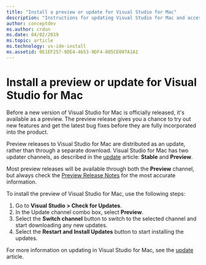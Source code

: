 ```yaml
---
title: "Install a preview or update for Visual Studio for Mac"
description: "Instructions for updating Visual Studio for Mac and accessing preview releases, including the Visual Studio 2019 for Mac previews."
author: conceptdev
ms.author: crdun
ms.date: 04/02/2019
ms.topic: article
ms.technology: vs-ide-install
ms.assetid: 0E1EF257-9DE4-4653-9DF4-805CE007A1A1
---
```

# Install a preview or update for Visual Studio for Mac

Before a new version of Visual Studio for Mac is officially released, it's available as a preview. The preview release gives you a chance to try out new features and get the latest bug fixes before they are fully incorporated into the product.

Preview releases to Visual Studio for Mac are distributed as an update, rather than through a separate download. Visual Studio for Mac has two updater channels, as described in the [update](update.md) article: **Stable** and **Preview**.

Most preview releases will be available through both the **Preview** channel, but always check the [Preview Release Notes](/visualstudio/releasenotes/vs2019-mac-preview-relnotes) for the most accurate information.

To install the preview of Visual Studio for Mac, use the following steps:

1. Go to **Visual Studio > Check for Updates**.
2. In the Update channel combo box, select **Preview**.
3. Select the **Switch channel** button to switch to the selected channel and start downloading any new updates.
4. Select the **Restart and Install Updates** button to start installing the updates.

For more information on updating in Visual Studio for Mac, see the [update](update.md) article.
